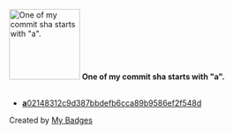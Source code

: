 <img src="https://my-badges.github.io/my-badges/a-commit.png" alt="One of my commit sha starts with &quot;a&quot;." title="One of my commit sha starts with &quot;a&quot;." width="128">
<strong>One of my commit sha starts with &quot;a&quot;.</strong>
<br><br>

- <a href="https://github.com/ankudinov/PyConf/commit/a02148312c9d387bbdefb6cca89b9586ef2f548d"><strong>a</strong>02148312c9d387bbdefb6cca89b9586ef2f548d</a>


Created by <a href="https://github.com/my-badges/my-badges">My Badges</a>